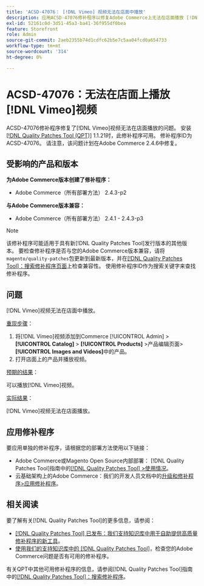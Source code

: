 ```yaml
---
title: 'ACSD-47076： [!DNL Vimeo] 视频无法在店面中播放'
description: 应用ACSD-47076修补程序以修复Adobe Commerce上无法在店面播放 [!DNL Vimeo] 视频的问题。
exl-id: 52161c0d-3d51-45a3-ba41-36f955df0bea
feature: Storefront
role: Admin
source-git-commit: 2aeb2355b74d1cdfc62b5e7c5aa04fcd0a654733
workflow-type: tm+mt
source-wordcount: '314'
ht-degree: 0%

---
```


# ACSD-47076：无法在店面上播放[!DNL Vimeo]视频

ACSD-47076修补程序修复了[!DNL Vimeo]视频无法在店面播放的问题。 安装[[!DNL Quality Patches Tool (QPT)]](/help/announcements/adobe-commerce-announcements/magento-quality-patches-released-new-tool-to-self-serve-quality-patches.md) 1.1.21时，此修补程序可用。 修补程序ID为ACSD-47076。 请注意，该问题计划在Adobe Commerce 2.4.6中修复。

## 受影响的产品和版本

**为Adobe Commerce版本创建了修补程序：**

* Adobe Commerce（所有部署方法） 2.4.3-p2

**与Adobe Commerce版本兼容：**

* Adobe Commerce（所有部署方法） 2.4.1 - 2.4.3-p3

>[!NOTE]
>
>该修补程序可能适用于具有新[!DNL Quality Patches Tool]发行版本的其他版本。 要检查修补程序是否与您的Adobe Commerce版本兼容，请将`magento/quality-patches`包更新到最新版本，并在[[!DNL Quality Patches Tool]：搜索修补程序页面](https://experienceleague.adobe.com/tools/commerce-quality-patches/index.html)上检查兼容性。 使用修补程序ID作为搜索关键字来查找修补程序。

## 问题

[!DNL Vimeo]视频无法在店面中播放。

<u>重现步骤</u>：

1. 将[!DNL Vimeo]视频添加到Commerce [!UICONTROL Admin] > **[!UICONTROL Catalog]** > **[!UICONTROL Products]** >产品编辑页面> **[!UICONTROL Images and Videos]**&#x200B;中的产品。
1. 打开店面上的产品并播放视频。

<u>预期的结果</u>：

可以播放[!DNL Vimeo]视频。

<u>实际结果</u>：

[!DNL Vimeo]视频无法在店面播放。

## 应用修补程序

要应用单独的修补程序，请根据您的部署方法使用以下链接：

* Adobe Commerce或Magento Open Source内部部署： [!DNL Quality Patches Tool]指南中的[[!DNL Quality Patches Tool] >使用情况](https://experienceleague.adobe.com/docs/commerce-operations/tools/quality-patches-tool/usage.html)。
* 云基础架构上的Adobe Commerce：我们的开发人员文档中的[升级和修补程序>应用修补程序](https://experienceleague.adobe.com/en/docs/commerce-cloud-service/user-guide/develop/upgrade/apply-patches)。

## 相关阅读

要了解有关[!DNL Quality Patches Tool]的更多信息，请参阅：

* [[!DNL Quality Patches Tool] 已发布：我们支持知识库中用于自助提供高质量修补程序的新工具](/help/announcements/adobe-commerce-announcements/magento-quality-patches-released-new-tool-to-self-serve-quality-patches.md)。
* [使用我们的支持知识库中的 [!DNL Quality Patches Tool]](/help/support-tools/patches-available-in-qpt-tool/check-patch-for-magento-issue-with-magento-quality-patches.md)，检查您的Adobe Commerce问题是否有可用的修补程序。

有关QPT中其他可用修补程序的信息，请参阅[!DNL Quality Patches Tool]指南中的[[!DNL Quality Patches Tool]：搜索修补程序](https://experienceleague.adobe.com/tools/commerce-quality-patches/index.html)。
